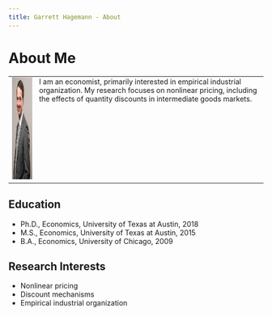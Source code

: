 ```yaml
---
title: Garrett Hagemann - About
---
```


# About Me

<table class="img_tab">
<tr>
<td style="vertical-align:top"><img height="202" width="132" style="border:0; margin:0; padding:0" src="images/Hagemann_professional_photo_cropped_small.jpg"></td>
<td style="vertical-align:top">I am an economist, primarily interested in empirical industrial organization. My research focuses on nonlinear pricing, including the effects of quantity discounts in intermediate goods markets.</td>
</tr>
</table>

## Education
* Ph.D., Economics, University of Texas at Austin, 2018
* M.S., Economics, University of Texas at Austin, 2015
* B.A., Economics, University of Chicago, 2009

## Research Interests
* Nonlinear pricing
* Discount mechanisms
* Empirical industrial organization
